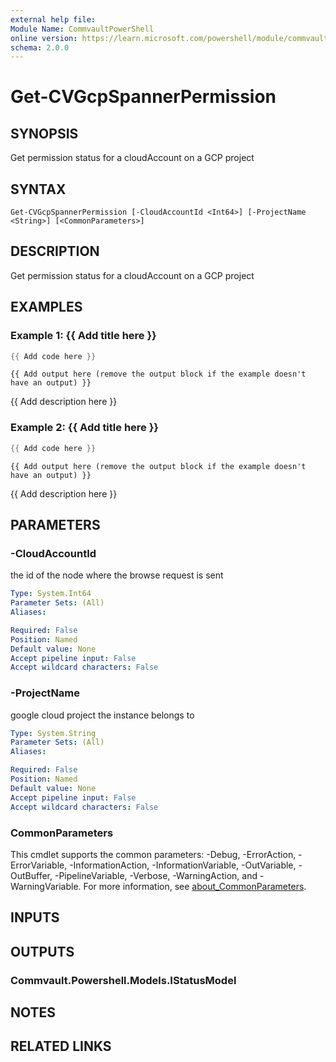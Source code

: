 ```yaml
---
external help file:
Module Name: CommvaultPowerShell
online version: https://learn.microsoft.com/powershell/module/commvaultpowershell/get-cvgcpspannerpermission
schema: 2.0.0
---
```


# Get-CVGcpSpannerPermission

## SYNOPSIS
Get permission status for a cloudAccount on a GCP project

## SYNTAX

```
Get-CVGcpSpannerPermission [-CloudAccountId <Int64>] [-ProjectName <String>] [<CommonParameters>]
```

## DESCRIPTION
Get permission status for a cloudAccount on a GCP project

## EXAMPLES

### Example 1: {{ Add title here }}
```powershell
{{ Add code here }}
```

```output
{{ Add output here (remove the output block if the example doesn't have an output) }}
```

{{ Add description here }}

### Example 2: {{ Add title here }}
```powershell
{{ Add code here }}
```

```output
{{ Add output here (remove the output block if the example doesn't have an output) }}
```

{{ Add description here }}

## PARAMETERS

### -CloudAccountId
the id of the node where the browse request is sent

```yaml
Type: System.Int64
Parameter Sets: (All)
Aliases:

Required: False
Position: Named
Default value: None
Accept pipeline input: False
Accept wildcard characters: False
```

### -ProjectName
google cloud project the instance belongs to

```yaml
Type: System.String
Parameter Sets: (All)
Aliases:

Required: False
Position: Named
Default value: None
Accept pipeline input: False
Accept wildcard characters: False
```

### CommonParameters
This cmdlet supports the common parameters: -Debug, -ErrorAction, -ErrorVariable, -InformationAction, -InformationVariable, -OutVariable, -OutBuffer, -PipelineVariable, -Verbose, -WarningAction, and -WarningVariable. For more information, see [about_CommonParameters](http://go.microsoft.com/fwlink/?LinkID=113216).

## INPUTS

## OUTPUTS

### Commvault.Powershell.Models.IStatusModel

## NOTES

## RELATED LINKS

